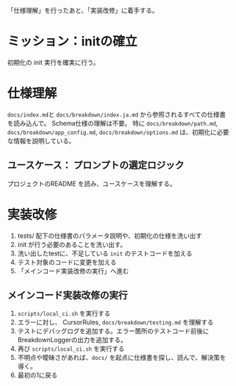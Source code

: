 「仕様理解」を行ったあと、「実装改修」に着手する。

# ミッション：initの確立
初期化の init 実行を確実に行う。

# 仕様理解

`docs/index.md`と `docs/breakdown/index.ja.md` から参照されるすべての仕様書を読み込んで。 Schema仕様の理解は不要。
特に `docs/breakdown/path.md`, `docs/breakdown/app_config.md`, `docs/breakdown/options.md` は、初期化に必要な情報を説明している。

## ユースケース： プロンプトの選定ロジック
プロジェクトのREADME を読み、ユースケースを理解する。


# 実装改修
1. tests/ 配下の仕様書のパラメータ説明や、初期化の仕様を洗い出す
2. init が行う必要のあることを洗い出す。
2. 洗い出したtestに、不足している `init` のテストコードを加える
3. テスト対象のコードに変更を加える
4. 「メインコード実装改修の実行」へ進む

## メインコード実装改修の実行
1. `scripts/local_ci.sh` を実行する
2. エラーに対し、 CursorRules, `docs/breakdown/testing.md` を理解する
3. テストにデバッグログを追加する。エラー箇所のテストコード前後にBreakdownLoggerの出力を追加する。
4. 再び `scripts/local_ci.sh` を実行する
5. 不明点や曖昧さがあれば、`docs/` を起点に仕様書を探し、読んで、解決策を導く。
6. 最初の1に戻る
